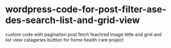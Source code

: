 # wordpress-code-for-post-filter-ase-des-search-list-and-grid-view
custom code with pagination post fetch feachred image tittle and grid and list view catageries buttton  for home health care project
